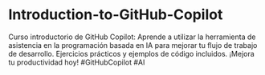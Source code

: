 # Introduction-to-GitHub-Copilot
Curso introductorio de GitHub Copilot: Aprende a utilizar la herramienta de asistencia en la programación basada en IA para mejorar tu flujo de trabajo de desarrollo. Ejercicios prácticos y ejemplos de código incluidos. ¡Mejora tu productividad hoy! #GitHubCopilot #AI
